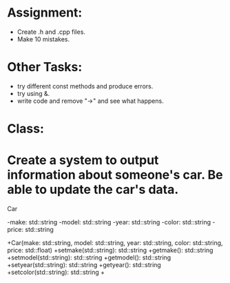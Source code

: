 # Assignment:
- Create .h and .cpp files.
- Make 10 mistakes.


# Other Tasks:
- try different const methods and produce errors.
- try using &.
- write code and remove "->" and see what happens.


# Class:
# Create a system to output information about someone's car. Be able to update the car's data.
Car

-make: std::string
-model: std::string
-year: std::string
-color: std::string
-price: std::string

+Car(make: std::string, model: std::string, year: std::string, color: std::string, price: std::float)
+setmake(std::string): std::string
+getmake(): std::string
+setmodel(std::string): std::string
+getmodel(): std::string
+setyear(std::string): std::string
+getyear(): std::string
+setcolor(std::string): std::string
+